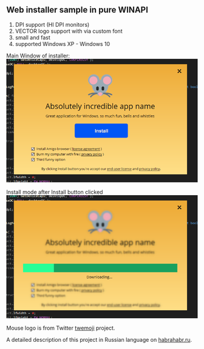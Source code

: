 ## Web installer sample in pure WINAPI

1) DPI support (HI DPI monitors)
2) VECTOR logo support with via custom font 
3) small and fast
4) supported Windows XP - Windows 10

Main Window of installer:
![screenshot](https://github.com/crea7or/webinstaller/raw/master/installer-main.png)

Install mode after Install button clicked
![screenshot](https://github.com/crea7or/webinstaller/raw/master/installer-download.png)

Mouse logo is from Twitter [twemoji](https://github.com/twitter/twemoji/tree/gh-pages/2) project.

A detailed description of this project in Russian language on [habrahabr.ru](https://habrahabr.ru/post/346274/).